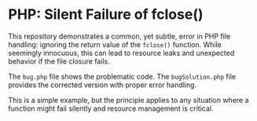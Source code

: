 # PHP: Silent Failure of fclose()

This repository demonstrates a common, yet subtle, error in PHP file handling: ignoring the return value of the `fclose()` function.  While seemingly innocuous, this can lead to resource leaks and unexpected behavior if the file closure fails.

The `bug.php` file shows the problematic code.  The `bugSolution.php` file provides the corrected version with proper error handling.

This is a simple example, but the principle applies to any situation where a function might fail silently and resource management is critical.